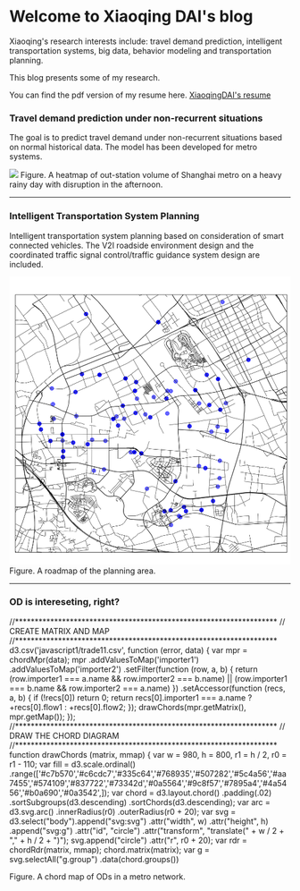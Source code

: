 # Welcome to Xiaoqing DAI's blog

Xiaoqing's research interests include: travel demand prediction, intelligent transportation systems, big data, behavior modeling and transportation planning.

This blog presents some of my research. 

You can find the pdf version of my resume here. [XiaoqingDAI's resume](XiaoqingDAI_resume_201806acdemic_final.pdf)

### Travel demand prediction under non-recurrent situations 


The goal is to predict travel demand under non-recurrent situations based on normal historical data. The model has been developed for metro systems. 


![](heatmap130913.gif)
Figure. A heatmap of out-station volume of Shanghai metro on a heavy rainy day with disruption in the afternoon.

---

### Intelligent Transportation System Planning


Intelligent transportation system planning based on consideration of smart connected vehicles. The V2I roadside environment design and the coordinated traffic signal control/traffic guidance system design are included.

![](anting_roadmap.png)
Figure. A roadmap of the planning area.

---

### OD is intereseting, right?

<div id="tooltip">

</div>

//\*\*\*\*\*\*\*\*\*\*\*\*\*\*\*\*\*\*\*\*\*\*\*\*\*\*\*\*\*\*\*\*\*\*\*\*\*\*\*\*\*\*\*\*\*\*\*\*\*\*\*\*\*\*\*\*\*\*\*\*\*\*\*\*\*\*\*
// CREATE MATRIX AND MAP
//\*\*\*\*\*\*\*\*\*\*\*\*\*\*\*\*\*\*\*\*\*\*\*\*\*\*\*\*\*\*\*\*\*\*\*\*\*\*\*\*\*\*\*\*\*\*\*\*\*\*\*\*\*\*\*\*\*\*\*\*\*\*\*\*\*\*\*
d3.csv('javascript1/trade11.csv', function (error, data) { var mpr = chordMpr(data);
mpr .addValuesToMap('importer1') .addValuesToMap('importer2')
.setFilter(function (row, a, b) { return (row.importer1 === a.name &&
row.importer2 === b.name) || (row.importer1 === b.name && row.importer2
=== a.name) }) .setAccessor(function (recs, a, b) { if (\!recs\[0\])
return 0; return recs\[0\].importer1 === a.name ? +recs\[0\].flow1 :
+recs\[0\].flow2; }); drawChords(mpr.getMatrix(), mpr.getMap()); });
//\*\*\*\*\*\*\*\*\*\*\*\*\*\*\*\*\*\*\*\*\*\*\*\*\*\*\*\*\*\*\*\*\*\*\*\*\*\*\*\*\*\*\*\*\*\*\*\*\*\*\*\*\*\*\*\*\*\*\*\*\*\*\*\*\*\*\*
// DRAW THE CHORD DIAGRAM
//\*\*\*\*\*\*\*\*\*\*\*\*\*\*\*\*\*\*\*\*\*\*\*\*\*\*\*\*\*\*\*\*\*\*\*\*\*\*\*\*\*\*\*\*\*\*\*\*\*\*\*\*\*\*\*\*\*\*\*\*\*\*\*\*\*\*\*
function drawChords (matrix, mmap) { var w = 980, h = 800, r1 = h / 2,
r0 = r1 - 110; var fill = d3.scale.ordinal()
.range(\['\#c7b570','\#c6cdc7','\#335c64','\#768935','\#507282','\#5c4a56','\#aa7455','\#574109','\#837722','\#73342d','\#0a5564','\#9c8f57','\#7895a4','\#4a5456','\#b0a690','\#0a3542',\]);
var chord = d3.layout.chord() .padding(.02)
.sortSubgroups(d3.descending) .sortChords(d3.descending); var arc =
d3.svg.arc() .innerRadius(r0) .outerRadius(r0 + 20); var svg =
d3.select("body").append("svg:svg") .attr("width", w) .attr("height", h)
.append("svg:g") .attr("id", "circle") .attr("transform", "translate(" +
w / 2 + "," + h / 2 + ")"); svg.append("circle") .attr("r", r0 + 20);
var rdr = chordRdr(matrix, mmap); chord.matrix(matrix); var g =
svg.selectAll("g.group") .data(chord.groups())



Figure. A chord map of ODs in a metro network.

